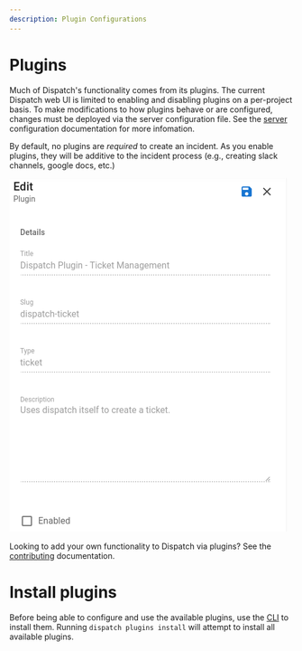 ```yaml
---
description: Plugin Configurations
---
```


# Plugins

Much of Dispatch's functionality comes from its plugins. The current Dispatch web UI is limited to enabling and disabling plugins on a per-project basis. To make modifications to how plugins behave or are configured, changes must be deployed via the server configuration file. See the [server](../server.md) configuration documentation for more infomation.

By default, no plugins are _required_ to create an incident. As you enable plugins, they will be additive to the incident process (e.g., creating slack channels, google docs, etc.)

![](../../../.gitbook/assets/admin-ui-incident-plugins.png)

Looking to add your own functionality to Dispatch via plugins? See the [contributing](../../../contributing/plugins/README.md) documentation.

# Install plugins

Before being able to configure and use the available plugins, use the [CLI](../cli.md) to install them. Running `dispatch plugins install` will attempt to install all available plugins.
